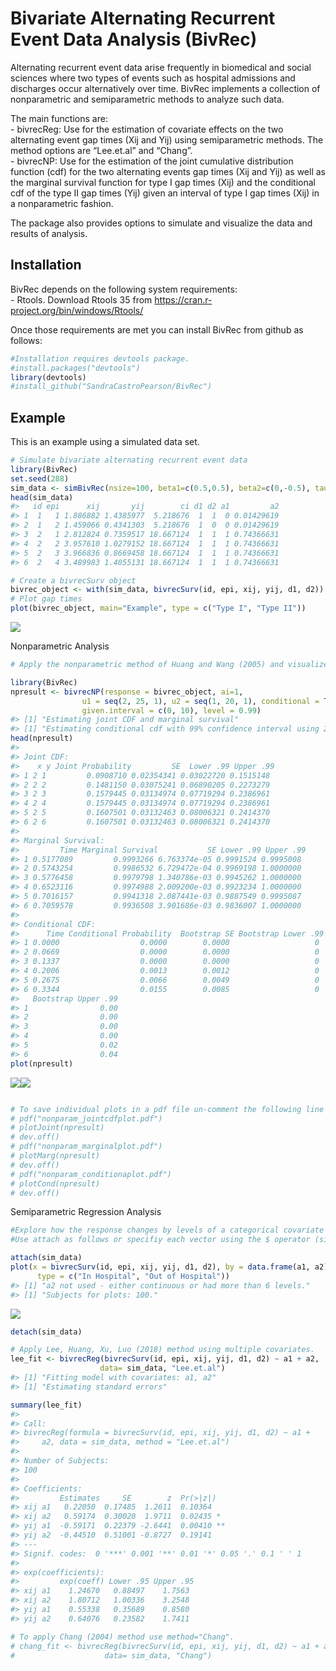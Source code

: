 Bivariate Alternating Recurrent Event Data Analysis (BivRec)
================

<!-- README.md is generated from README.Rmd. Please edit that file -->

Alternating recurrent event data arise frequently in biomedical and
social sciences where two types of events such as hospital admissions
and discharges occur alternatively over time. BivRec implements a
collection of nonparametric and semiparametric methods to analyze such
data.

The main functions are:  
\- bivrecReg: Use for the estimation of covariate effects on the two
alternating event gap times (Xij and Yij) using semiparametric methods.
The method options are “Lee.et.al” and “Chang”.  
\- bivrecNP: Use for the estimation of the joint cumulative distribution
function (cdf) for the two alternating events gap times (Xij and Yij) as
well as the marginal survival function for type I gap times (Xij) and
the conditional cdf of the type II gap times (Yij) given an interval of
type I gap times (Xij) in a nonparametric fashion.

The package also provides options to simulate and visualize the data and
results of analysis.

## Installation

BivRec depends on the following system requirements:  
\- Rtools. Download Rtools 35 from
<https://cran.r-project.org/bin/windows/Rtools/>

Once those requirements are met you can install BivRec from github as
follows:

``` r
#Installation requires devtools package.
#install.packages("devtools")
library(devtools)
#install_github("SandraCastroPearson/BivRec")
```

## Example

This is an example using a simulated data set.

``` r
# Simulate bivariate alternating recurrent event data
library(BivRec)
set.seed(288)
sim_data <- simBivRec(nsize=100, beta1=c(0.5,0.5), beta2=c(0,-0.5), tau_c=63, set=1.1)
head(sim_data)
#>   id epi      xij       yij        ci d1 d2 a1         a2
#> 1  1   1 1.886882 1.4385977  5.218676  1  1  0 0.01429619
#> 2  1   2 1.459066 0.4341303  5.218676  1  0  0 0.01429619
#> 3  2   1 2.812824 0.7359517 18.667124  1  1  1 0.74366631
#> 4  2   2 3.957610 1.0279152 18.667124  1  1  1 0.74366631
#> 5  2   3 3.966836 0.8669458 18.667124  1  1  1 0.74366631
#> 6  2   4 3.489983 1.4055131 18.667124  1  1  1 0.74366631

# Create a bivrecSurv object
bivrec_object <- with(sim_data, bivrecSurv(id, epi, xij, yij, d1, d2))
# Plot gap times
plot(bivrec_object, main="Example", type = c("Type I", "Type II"))
```

![](man/figures/README-BivRecExample-1.png)<!-- -->

Nonparametric
Analysis

``` r
# Apply the nonparametric method of Huang and Wang (2005) and visualize joint, marginal and conditional results

library(BivRec)
npresult <- bivrecNP(response = bivrec_object, ai=1,
                u1 = seq(2, 25, 1), u2 = seq(1, 20, 1), conditional = TRUE,
                given.interval = c(0, 10), level = 0.99)
#> [1] "Estimating joint CDF and marginal survival"
#> [1] "Estimating conditional cdf with 99% confidence interval using 200 bootstrap samples"
head(npresult)
#> 
#> Joint CDF:
#>    x y Joint Probability         SE  Lower .99 Upper .99
#> 1 2 1         0.0908710 0.02354341 0.03022720 0.1515148
#> 2 2 2         0.1481150 0.03075241 0.06890205 0.2273279
#> 3 2 3         0.1579445 0.03134974 0.07719294 0.2386961
#> 4 2 4         0.1579445 0.03134974 0.07719294 0.2386961
#> 5 2 5         0.1607501 0.03132463 0.08006321 0.2414370
#> 6 2 6         0.1607501 0.03132463 0.08006321 0.2414370
#> 
#> Marginal Survival:
#>         Time Marginal Survival           SE Lower .99 Upper .99
#> 1 0.5177089         0.9993266 6.763374e-05 0.9991524 0.9995008
#> 2 0.5743254         0.9986532 6.729472e-04 0.9969198 1.0000000
#> 3 0.5776458         0.9979798 1.340786e-03 0.9945262 1.0000000
#> 4 0.6523116         0.9974988 2.009200e-03 0.9923234 1.0000000
#> 5 0.7016157         0.9941318 2.087441e-03 0.9887549 0.9995087
#> 6 0.7059578         0.9936508 3.901686e-03 0.9836007 1.0000000
#> 
#> Conditional CDF:
#>      Time Conditional Probability  Bootstrap SE Bootstrap Lower .99
#> 1 0.0000                  0.0000        0.0000                   0
#> 2 0.0669                  0.0000        0.0000                   0
#> 3 0.1337                  0.0000        0.0000                   0
#> 4 0.2006                  0.0013        0.0012                   0
#> 5 0.2675                  0.0066        0.0049                   0
#> 6 0.3344                  0.0155        0.0085                   0
#>   Bootstrap Upper .99
#> 1                0.00
#> 2                0.00
#> 3                0.00
#> 4                0.00
#> 5                0.02
#> 6                0.04
plot(npresult)
```

![](man/figures/README-BivRecExample2-1.png)<!-- -->![](man/figures/README-BivRecExample2-2.png)<!-- -->

``` r

# To save individual plots in a pdf file un-comment the following line of code: 
# pdf("nonparam_jointcdfplot.pdf")
# plotJoint(npresult)
# dev.off()
# pdf("nonparam_marginalplot.pdf")
# plotMarg(npresult)
# dev.off()
# pdf("nonparam_conditionaplot.pdf")
# plotCond(npresult)
# dev.off()
```

Semiparametric Regression
Analysis

``` r
#Explore how the response changes by levels of a categorical covariate using a plot. 
#Use attach as follows or specifiy each vector using the $ operator (sim_data$id, sim_data$epi, etc.)

attach(sim_data)
plot(x = bivrecSurv(id, epi, xij, yij, d1, d2), by = data.frame(a1, a2),
      type = c("In Hospital", "Out of Hospital"))
#> [1] "a2 not used - either continuous or had more than 6 levels."
#> [1] "Subjects for plots: 100."
```

![](man/figures/README-BivRecExample3-1.png)<!-- -->

``` r
detach(sim_data)

# Apply Lee, Huang, Xu, Luo (2018) method using multiple covariates.
lee_fit <- bivrecReg(bivrecSurv(id, epi, xij, yij, d1, d2) ~ a1 + a2,
                    data= sim_data, "Lee.et.al")
#> [1] "Fitting model with covariates: a1, a2"
#> [1] "Estimating standard errors"

summary(lee_fit)
#> 
#> Call:
#> bivrecReg(formula = bivrecSurv(id, epi, xij, yij, d1, d2) ~ a1 + 
#>     a2, data = sim_data, method = "Lee.et.al")
#> 
#> Number of Subjects:
#> 100
#> 
#> Coefficients:
#>         Estimates     SE        z  Pr(>|z|)   
#> xij a1   0.22050  0.17485  1.2611  0.10364   
#> xij a2   0.59174  0.30020  1.9711  0.02435 * 
#> yij a1  -0.59171  0.22379 -2.6441  0.00410 **
#> yij a2  -0.44510  0.51001 -0.8727  0.19141   
#> ---
#> Signif. codes:  0 '***' 0.001 '**' 0.01 '*' 0.05 '.' 0.1 ' ' 1
#> 
#> exp(coefficients):
#>         exp(coeff) Lower .95 Upper .95
#> xij a1    1.24670   0.88497    1.7563
#> xij a2    1.80712   1.00336    3.2548
#> yij a1    0.55338   0.35689    0.8580
#> yij a2    0.64076   0.23582    1.7411

# To apply Chang (2004) method use method="Chang".
# chang_fit <- bivrecReg(bivrecSurv(id, epi, xij, yij, d1, d2) ~ a1 + a2,
#                    data= sim_data, "Chang")
```
